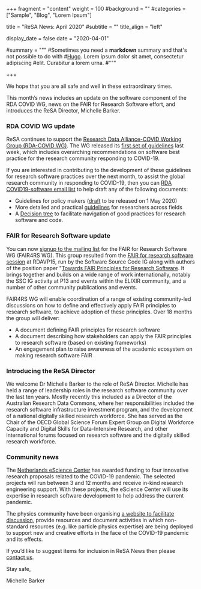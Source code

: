 +++
fragment = "content"
weight = 100
#background = ""
#categories = ["Sample", "Blog", "Lorem Ipsum"]

title = "ReSA News: April 2020"
#subtitle = ""
title_align = "left"

display_date = false
date = "2020-04-01"

#summary = """
#Sometimes you need a **markdown** summary and that's not possible to do with
#[Hugo](https://gohugo.io). Lorem ipsum dolor sit amet, consectetur adipiscing
#elit. Curabitur a lorem urna.
#"""

+++

We hope that you are all safe and well in these extraordinary times.

This month’s news includes an update on the software component of the RDA COVID WG, news on the FAIR for Research Software effort, and introduces the ReSA Director, Michelle Barker.

### RDA COVID WG update

ReSA continues to support the [Research Data Alliance-COVID Working Group (RDA-COVID WG)](https://www.rd-alliance.org/groups/rda-covid19). The WG released its [first set of guidelines](file:///C|/Users/260012b/github/website/content/news/bit.ly/2Y9vucy) last week, which includes overarching recommendations on software best practice for the research community responding to COVID-19.

If you are interested in contributing to the development of these guidelines for research software practices over the next month, to assist the global research community in responding to COVID-19, then you can [RDA COVID19-software email list](https://www.rd-alliance.org/groups/rda-covid19-software) to help draft any of the following documents:

* Guidelines for policy makers ([draft](https://docs.google.com/document/d/1LwHi2sBJUwSOB4YB0_8-Bmp52Vft_3G2zWXfix8Jgzg/edit) to be released on 1 May 2020)
* More detailed and practical [guidelines](https://docs.google.com/document/d/1aQurYGVU5igyCYt7QZbMstayjuZsCuGu4k_cqYWo6Co/edit) for researchers across fields
* A [Decision tree](http://docs.google.com/document/d/191GpuBGdm1FD-Rvubuv97pqUbEYYanqxHWxgwtBUY4U/edit) to facilitate navigation of good practices for research software and code.

### FAIR for Research Software update

You can now [signup to the mailing list](https://www.rd-alliance.org/groups/fair-4-research-software-fair4rs-wg) for the FAIR for Research Software WG (FAIR4RS WG). This group resulted from the [FAIR for research software session](https://www.rd-alliance.org/plenaries/rda-15th-plenary-meeting-australia/fair-principles-research-software) at RDAVP15, run by the Software Source Code IG along with authors of the position paper "[Towards FAIR Principles for Research Software](https://doi.org/10.3233/DS-190026). It brings together and builds on a wide range of work internationally, notably the SSC IG activity at P13 and events within the ELIXIR community, and a number of other community publications and events.

FAIR4RS WG will enable coordination of a range of existing community-led discussions on how to define and effectively apply FAIR principles to research software, to achieve adoption of these principles. Over 18 months the group will deliver:

* A document defining FAIR principles for research software
* A document describing how stakeholders can apply the FAIR principles to research software (based on existing frameworks)
* An engagement plan to raise awareness of the academic ecosystem on making research software FAIR

### Introducing the ReSA Director

We welcome Dr Michelle Barker to the role of ReSA Director. Michelle has held a range of leadership roles in the research software community over the last ten years. Mostly recently this included as a Director of the Australian Research Data Commons, where her responsibilities included the research software infrastructure investment program, and the
development of a national digitally skilled research workforce. She has served as the Chair of the OECD Global Science Forum Expert Group on Digital Workforce Capacity and Digital Skills for Data-Intensive Research, and other international forums focused on research software and the digitally skilled research workforce.

### Community news

The [Netherlands eScience Center](https://mailchi.mp/esciencecenter/pressrelease?e=3c8c9437b7) has awarded funding to four innovative research proposals related to the COVID-19 pandemic. The selected projects will run between 3 and 12 months and receive in-kind research engineering support. With these projects, the eScience Center will use its expertise in research software development to help address the current pandemic.

The physics community have been organising [a website to facilitate discussion](https://science-responds.org/), provide resources and document activities in which non-standard resources (e.g. like particle physics expertise) are being deployed to support new and creative efforts in the face of the COVID-19 pandemic and its effects.

If you’d like to suggest items for inclusion in ReSA News then please [contact us](/contact).

Stay safe,

Michelle Barker